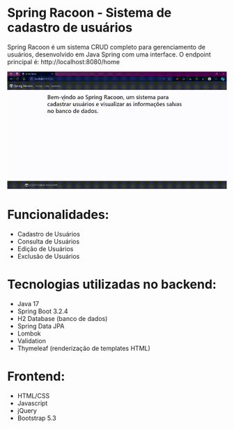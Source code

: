 # Spring Racoon - Sistema de cadastro de usuários

Spring Racoon é um sistema CRUD completo para gerenciamento de usuários, desenvolvido em Java Spring com uma interface. O endpoint principal é: http://localhost:8080/home

<img src="demo.gif">

# Funcionalidades:
- Cadastro de Usuários
- Consulta de Usuários
- Edição de Usuários
- Exclusão de Usuários

# Tecnologias utilizadas no backend:
- Java 17
- Spring Boot 3.2.4
- H2 Database (banco de dados)
- Spring Data JPA
- Lombok
- Validation
- Thymeleaf (renderização de templates HTML)

# Frontend:
- HTML/CSS
- Javascript
- jQuery
- Bootstrap 5.3
